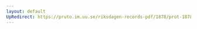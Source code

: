 ```yaml
---
layout: default
UpRedirect: https://pruto.im.uu.se/riksdagen-records-pdf/1878/prot-1878--ak--033.pdf
---
```


